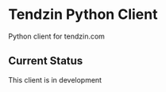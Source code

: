 # Tendzin Python Client

Python client for tendzin.com

## Current Status

This client is in development
